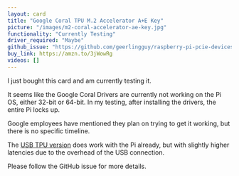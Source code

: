 ```yaml
---
layout: card
title: "Google Coral TPU M.2 Accelerator A+E Key"
picture: "/images/m2-coral-accelerator-ae-key.jpg"
functionality: "Currently Testing"
driver_required: "Maybe"
github_issue: "https://github.com/geerlingguy/raspberry-pi-pcie-devices/issues/44"
buy_link: https://amzn.to/3jWowRg
videos: []
---
```

I just bought this card and am currently testing it.

It seems like the Google Coral Drivers are currently not working on the Pi OS, either 32-bit or 64-bit. In my testing, after installing the drivers, the entire Pi locks up.

Google employees have mentioned they plan on trying to get it working, but there is no specific timeline.

The [USB TPU version](https://amzn.to/3qGR2sE) does work with the Pi already, but with slightly higher latencies due to the overhead of the USB connection.

Please follow the GitHub issue for more details.
